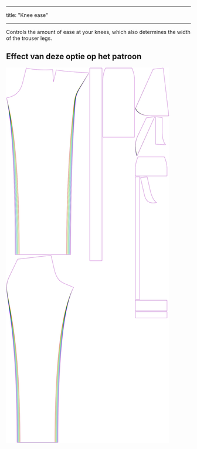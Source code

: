 - - -
title: "Knee ease"
- - -

Controls the amount of ease at your knees, which also determines the width of the trouser legs.

## Effect van deze optie op het patroon

![This image shows the effect of this option by superimposing several variants that have a different value for this option](charlie_kneeease_sample.svg "Effect of this option on the pattern")
